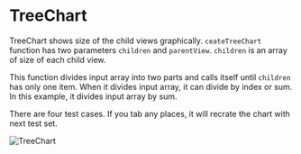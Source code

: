 # TreeChart

TreeChart shows size of the child views graphically. 
`ceateTreeChart` function has two parameters `children` and `parentView`.
`children` is an array of size of each child view.

This function divides input array into two parts and calls itself until `children` has only one item.
When it divides input array, it can divide by index or sum.
In this example, it divides input array by sum.


There are four test cases. If you tab any places, it will recrate the chart with next test set.


![TreeChart](https://github.com/byunguk/TreeChart/assets/16727541/dc9adb03-f745-474a-bc55-37519afcf195)
